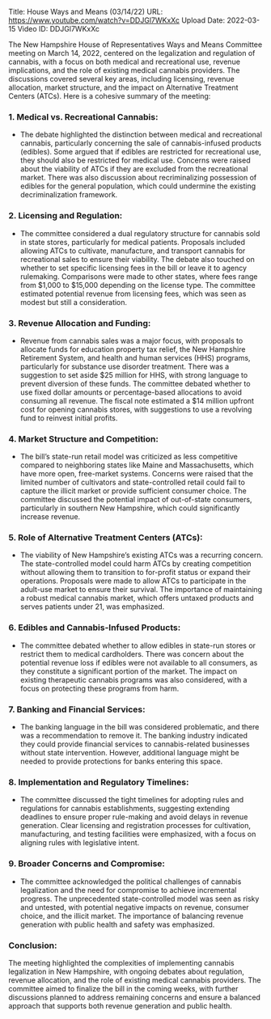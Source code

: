 Title: House Ways and Means (03/14/22)
URL: https://www.youtube.com/watch?v=DDJGl7WKxXc
Upload Date: 2022-03-15
Video ID: DDJGl7WKxXc

The New Hampshire House of Representatives Ways and Means Committee meeting on March 14, 2022, centered on the legalization and regulation of cannabis, with a focus on both medical and recreational use, revenue implications, and the role of existing medical cannabis providers. The discussions covered several key areas, including licensing, revenue allocation, market structure, and the impact on Alternative Treatment Centers (ATCs). Here is a cohesive summary of the meeting:

### **1. Medical vs. Recreational Cannabis:**
- The debate highlighted the distinction between medical and recreational cannabis, particularly concerning the sale of cannabis-infused products (edibles). Some argued that if edibles are restricted for recreational use, they should also be restricted for medical use. Concerns were raised about the viability of ATCs if they are excluded from the recreational market. There was also discussion about recriminalizing possession of edibles for the general population, which could undermine the existing decriminalization framework.

### **2. Licensing and Regulation:**
- The committee considered a dual regulatory structure for cannabis sold in state stores, particularly for medical patients. Proposals included allowing ATCs to cultivate, manufacture, and transport cannabis for recreational sales to ensure their viability. The debate also touched on whether to set specific licensing fees in the bill or leave it to agency rulemaking. Comparisons were made to other states, where fees range from $1,000 to $15,000 depending on the license type. The committee estimated potential revenue from licensing fees, which was seen as modest but still a consideration.

### **3. Revenue Allocation and Funding:**
- Revenue from cannabis sales was a major focus, with proposals to allocate funds for education property tax relief, the New Hampshire Retirement System, and health and human services (HHS) programs, particularly for substance use disorder treatment. There was a suggestion to set aside $25 million for HHS, with strong language to prevent diversion of these funds. The committee debated whether to use fixed dollar amounts or percentage-based allocations to avoid consuming all revenue. The fiscal note estimated a $14 million upfront cost for opening cannabis stores, with suggestions to use a revolving fund to reinvest initial profits.

### **4. Market Structure and Competition:**
- The bill’s state-run retail model was criticized as less competitive compared to neighboring states like Maine and Massachusetts, which have more open, free-market systems. Concerns were raised that the limited number of cultivators and state-controlled retail could fail to capture the illicit market or provide sufficient consumer choice. The committee discussed the potential impact of out-of-state consumers, particularly in southern New Hampshire, which could significantly increase revenue.

### **5. Role of Alternative Treatment Centers (ATCs):**
- The viability of New Hampshire’s existing ATCs was a recurring concern. The state-controlled model could harm ATCs by creating competition without allowing them to transition to for-profit status or expand their operations. Proposals were made to allow ATCs to participate in the adult-use market to ensure their survival. The importance of maintaining a robust medical cannabis market, which offers untaxed products and serves patients under 21, was emphasized.

### **6. Edibles and Cannabis-Infused Products:**
- The committee debated whether to allow edibles in state-run stores or restrict them to medical cardholders. There was concern about the potential revenue loss if edibles were not available to all consumers, as they constitute a significant portion of the market. The impact on existing therapeutic cannabis programs was also considered, with a focus on protecting these programs from harm.

### **7. Banking and Financial Services:**
- The banking language in the bill was considered problematic, and there was a recommendation to remove it. The banking industry indicated they could provide financial services to cannabis-related businesses without state intervention. However, additional language might be needed to provide protections for banks entering this space.

### **8. Implementation and Regulatory Timelines:**
- The committee discussed the tight timelines for adopting rules and regulations for cannabis establishments, suggesting extending deadlines to ensure proper rule-making and avoid delays in revenue generation. Clear licensing and registration processes for cultivation, manufacturing, and testing facilities were emphasized, with a focus on aligning rules with legislative intent.

### **9. Broader Concerns and Compromise:**
- The committee acknowledged the political challenges of cannabis legalization and the need for compromise to achieve incremental progress. The unprecedented state-controlled model was seen as risky and untested, with potential negative impacts on revenue, consumer choice, and the illicit market. The importance of balancing revenue generation with public health and safety was emphasized.

### **Conclusion:**
The meeting highlighted the complexities of implementing cannabis legalization in New Hampshire, with ongoing debates about regulation, revenue allocation, and the role of existing medical cannabis providers. The committee aimed to finalize the bill in the coming weeks, with further discussions planned to address remaining concerns and ensure a balanced approach that supports both revenue generation and public health.